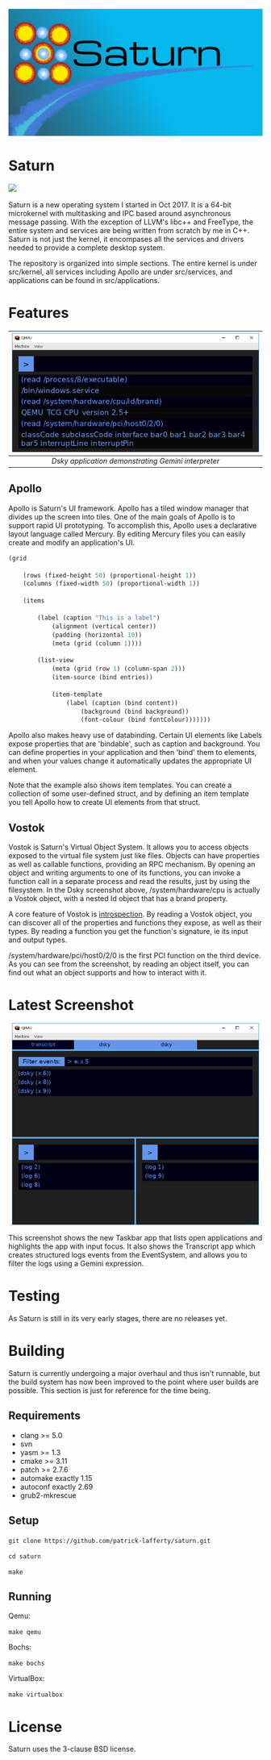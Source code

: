 <p align="center">
<img src="https://github.com/patrick-lafferty/saturn/blob/master/saturn_logo.png">
</p>

# Saturn
<img src="https://img.shields.io/badge/License-BSD%203--Clause-blue.svg">

Saturn is a new operating system I started in Oct 2017. It is a 64-bit microkernel with multitasking and IPC based around asynchronous message
passing. With the exception of LLVM's libc++ and FreeType, the entire
system and services are being written from scratch by me in C++. Saturn is not
just the kernel, it encompases all the services and drivers needed
to provide a complete desktop system.

The repository is organized into simple sections. The entire kernel is
under src/kernel, all services including Apollo are under src/services,
and applications can be found in src/applications. 

# Features

| ![Latest Screenshot](https://github.com/patrick-lafferty/saturn/blob/master/screenshots/Dsky.PNG) |
| :-: |
| *Dsky application demonstrating Gemini interpreter* |

## Apollo

Apollo is Saturn's UI framework. Apollo has a tiled window manager that divides up the screen into tiles. One of the main goals of Apollo is to support rapid UI prototyping. To 
accomplish this, Apollo uses a declarative layout language called Mercury.
By editing Mercury files you can easily create and modify an application's UI.

```lisp
(grid

    (rows (fixed-height 50) (proportional-height 1))
    (columns (fixed-width 50) (proportional-width 1))

    (items
        
        (label (caption "This is a label")
            (alignment (vertical center))
            (padding (horizontal 10))
            (meta (grid (column 1))))

        (list-view
            (meta (grid (row 1) (column-span 2)))
            (item-source (bind entries))

            (item-template
                (label (caption (bind content))
                    (background (bind background))
                    (font-colour (bind fontColour)))))))
```

Apollo also makes heavy use of databinding. Certain UI elements like Labels
expose properties that are 'bindable', such as caption and background. You
can define properties in your application and then 'bind' them to elements,
and when your values change it automatically updates the appropriate UI element.

Note that the example also shows item templates. You can create a collection
of some user-defined struct, and by defining an item template you tell
Apollo how to create UI elements from that struct.

## Vostok

Vostok is Saturn's Virtual Object System. It allows you to access objects
exposed to the virtual file system just like files. Objects can have properties
as well as callable functions, providing an RPC mechanism. By opening an object
and writing arguments to one of its functions, you can invoke a function call
in a separate process and read the results, just by using the filesystem.
In the Dsky screenshot above, /system/hardware/cpu is actually a Vostok object,
with a nested Id object that has a brand property. 

A core feature of Vostok is [introspection](https://en.wikipedia.org/wiki/Type_introspection). By
reading a Vostok object, you can discover all of the properties and functions they expose, as
well as their types. By reading a function you get the function's signature, ie its input and
output types.

/system/hardware/pci/host0/2/0 is the first PCI function on the third device.
As you can see from the screenshot, by reading an object itself, you can find out what an object supports and how
to interact with it.

# Latest Screenshot

<p align="center">
<img src="https://github.com/patrick-lafferty/saturn/blob/master/screenshots/Transcript.PNG" height="400">
</p>

This screenshot shows the new Taskbar app that lists open applications and
highlights the app with input focus. It also shows the Transcript app which
creates structured logs events from the EventSystem, and allows you to filter
the logs using a Gemini expression.

# Testing

As Saturn is still in its very early stages, there are no releases yet.

# Building

Saturn is currently undergoing a major overhaul and thus isn't runnable, but the build system has now been improved to the point where user builds are possible. This section is just for reference for the time being.

## Requirements
- clang >= 5.0
- svn
- yasm >= 1.3
- cmake >= 3.11
- patch >= 2.7.6
- automake exactly 1.15
- autoconf exactly 2.69
- grub2-mkrescue

## Setup

`git clone https://github.com/patrick-lafferty/saturn.git`

`cd saturn`

`make`


## Running

Qemu:

`make qemu`

Bochs:

`make bochs`

VirtualBox:

`make virtualbox`

# License

Saturn uses the 3-clause BSD license.